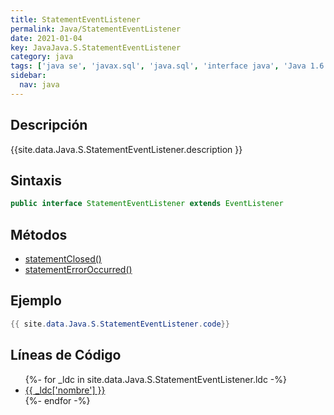 ```yaml
---
title: StatementEventListener
permalink: Java/StatementEventListener
date: 2021-01-04
key: JavaJava.S.StatementEventListener
category: java
tags: ['java se', 'javax.sql', 'java.sql', 'interface java', 'Java 1.6']
sidebar: 
  nav: java
---
```


## Descripción
{{site.data.Java.S.StatementEventListener.description }}

## Sintaxis
~~~java
public interface StatementEventListener extends EventListener
~~~

## Métodos
* [statementClosed()](/Java/StatementEventListener/statementClosed)
* [statementErrorOccurred()](/Java/StatementEventListener/statementErrorOccurred)

## Ejemplo
~~~java
{{ site.data.Java.S.StatementEventListener.code}}
~~~

## Líneas de Código
<ul>
{%- for _ldc in site.data.Java.S.StatementEventListener.ldc -%}
   <li>
       <a href="{{_ldc['url'] }}">{{ _ldc['nombre'] }}</a>
   </li>
{%- endfor -%}
</ul>
